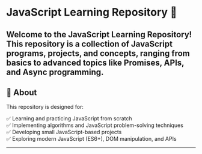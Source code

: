 # JavaScript Learning Repository 🚀  

Welcome to the **JavaScript Learning Repository**! This repository is a collection of JavaScript programs, projects, and concepts, ranging from basics to advanced topics like Promises, APIs, and Async programming.
---

## 🔹 About  

This repository is designed for:  

✅ Learning and practicing JavaScript from scratch  
✅ Implementing algorithms and JavaScript problem-solving techniques  
✅ Developing small JavaScript-based projects  
✅ Exploring modern JavaScript (ES6+), DOM manipulation, and APIs  

---
